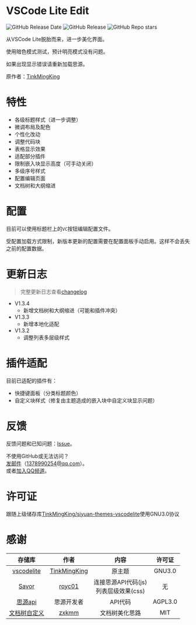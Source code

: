 # VSCode Lite Edit

![GitHub Release Date](https://img.shields.io/github/release-date/lingfengyu-dreaming/siyuan-vscodelite-edit?display_date=published_at)
![GitHub Release](https://img.shields.io/github/v/release/lingfengyu-dreaming/siyuan-vscodelite-edit)
![GitHub Repo stars](https://img.shields.io/github/stars/lingfengyu-dreaming/siyuan-vscodelite-edit)


从VSCode Lite脱胎而来，进一步美化界面。

使用暗色模式测试，预计明亮模式没有问题。

如果出现显示错误请重新加载思源。

原作者：[TinkMingKing](https://github.com/TinkMingKing)

# 特性

- 各级标题样式（进一步调整）
- 微调布局及配色
- 个性化改动
- 调整代码块
- 表格显示效果
- 适配部分插件
- 限制嵌入块显示高度（可手动关闭）
- 多级序号样式
- 配置编辑页面
- 文档树和大纲缩进

# 配置

目前可以使用标题栏上的`VC`按钮编辑配置文件。

受配置加载方式限制，新版本更新的配置需要在配置面板手动启用。这样不会丢失之前的配置数据。

# 更新日志

> 完整更新日志查看[changelog](https://github.com/lingfengyu-dreaming/siyuan-vscodelite-edit/blob/main/changelog.md)

- V1.3.4
  - 新增文档树和大纲缩进（可能和插件冲突）
- V1.3.3
  - 新增本地化适配
- V1.3.2
  - 调整列表多层级样式

# 插件适配

目前已适配的插件有：

- 快捷键面板（分类标题颜色）
- 自定义块样式（修复由主题造成的嵌入块中自定义块显示问题）

# 反馈

反馈问题和已知问题：[Issue](https://github.com/lingfengyu-dreaming/siyuan-vscodelite-edit/issues)。

不使用GitHub或无法访问？  
[发邮件](mailto:1378990254@qq.com)（1378990254@qq.com）。  
或者[加入QQ频道](https://pd.qq.com/s/7uxvabgbp)。

# 许可证

跟随上级储存库[TinkMingKing/siyuan-themes-vscodelite](https://github.com/TinkMingKing/siyuan-themes-vscodelite)使用GNU3.0协议

# 感谢

|                                  存储库                                   |                      作者                       |                   内容                   | 许可证  |
| :-----------------------------------------------------------------------: | :---------------------------------------------: | :--------------------------------------: | :-----: |
|  [vscodelite](https://github.com/TinkMingKing/siyuan-themes-vscodelite)   | [TinkMingKing](https://github.com/TinkMingKing) |                  原主题                  | GNU3.0  |
|         [Savor](https://github.com/royc01/notion-theme/tree/main)         |       [royc01](https://github.com/royc01)       | 连接思源API代码(js)<br>列表层级效果(css) |   无    |
| [思源api](https://github.com/siyuan-note/siyuan/blob/master/API_zh_CN.md) |                   思源开发者                    |                 API代码                  | AGPL3.0 |
|     [文档树自定义](https://github.com/zxkmm/siyuan_doctree_compress)      |        [zxkmm](https://github.com/zxkmm)        |              文档树美化思路              |   MIT   |